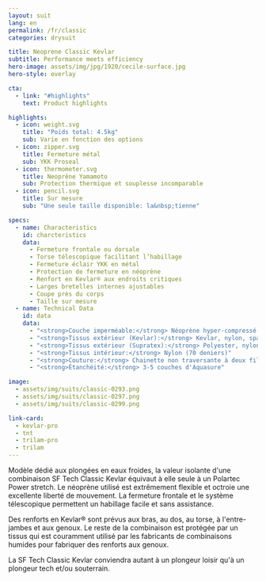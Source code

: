 ```yaml
---
layout: suit
lang: en
permalink: /fr/classic
categories: drysuit

title: Neoprene Classic Kevlar
subtitle: Performance meets efficiency
hero-image: assets/img/jpg/1920/cecile-surface.jpg
hero-style: overlay

cta:
  - link: "#highlights"
    text: Product highlights

highlights:
  - icon: weight.svg
    title: "Poids total: 4.5kg"
    sub: Varie en fonction des options
  - icon: zipper.svg
    title: Fermeture métal
    sub: YKK Proseal
  - icon: thermometer.svg
    title: Neoprène Yamamoto
    sub: Protection thermique et souplesse incomparable
  - icon: pencil.svg
    title: Sur mesure
    sub: "Une seule taille disponible: la&nbsp;tienne"

specs:
  - name: Characteristics
    id: charcteristics
    data:
      - Fermeture frontale ou dorsale
      - Torse télescopique facilitant l’habillage
      - Fermeture éclair YKK en métal
      - Protection de fermeture en néoprène
      - Renfort en Kevlar® aux endroits critiques
      - Larges bretelles internes ajustables
      - Coupe près du corps
      - Taille sur mesure
  - name: Technical Data
    id: data
    data:
      - "<strong>Couche imperméable:</strong> Néoprène hyper-compressé 2mm"
      - "<strong>Tissus extérieur (Kevlar):</strong> Kevlar, nylon, spandex"
      - "<strong>Tissus extérieur (Supratex):</strong> Polyester, nylon, spandex"
      - "<strong>Tissus intérieur:</strong> Nylon (70 deniers)"
      - "<strong>Couture:</strong> Chainette non traversante à deux fils"
      - "<strong>Étanchéité:</strong> 3-5 couches d'Aquasure"

image:
  - assets/img/suits/classic-0293.png
  - assets/img/suits/classic-0297.png
  - assets/img/suits/classic-0299.png

link-card:
  - kevlar-pro
  - tnt
  - trilam-pro
  - trilam
---
```

Modèle dédié aux plongées en eaux froides, la valeur isolante d'une combinaison SF Tech Classic Kevlar équivaut à elle seule à un Polartec Power stretch. Le néoprène utilisé est extrêmement flexible et octroie une excellente liberté de mouvement. La fermeture frontale et le système télescopique permettent un habillage facile et sans assistance. 

Des renforts en Kevlar® sont prévus aux bras, au dos, au torse, à l'entre-jambes et aux genoux. Le reste de la combinaison est protégée par un tissus qui est couramment utilisé par les fabricants de combinaisons humides pour fabriquer des renforts aux genoux.

La SF Tech Classic Kevlar conviendra autant à un plongeur loisir qu'à un plongeur tech et/ou souterrain. 


